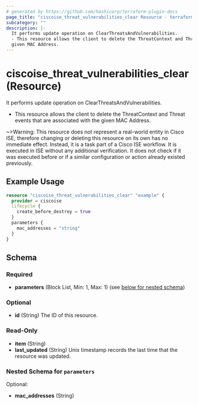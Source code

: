 ```yaml
---
# generated by https://github.com/hashicorp/terraform-plugin-docs
page_title: "ciscoise_threat_vulnerabilities_clear Resource - terraform-provider-ciscoise"
subcategory: ""
description: |-
  It performs update operation on ClearThreatsAndVulnerabilities.
  - This resource allows the client to delete the ThreatContext and Threat events that are associated with the
  given MAC Address.
---
```


# ciscoise_threat_vulnerabilities_clear (Resource)

It performs update operation on ClearThreatsAndVulnerabilities.
- This resource allows the client to delete the ThreatContext and Threat events that are associated with the
given MAC Address.

~>Warning: This resource does not represent a real-world entity in Cisco ISE, therefore changing or deleting this resource on its own has no immediate effect. Instead, it is a task part of a Cisco ISE workflow. It is executed in ISE without any additional verification. It does not check if it was executed before or if a similar configuration or action already existed previously.

## Example Usage

```terraform
resource "ciscoise_threat_vulnerabilities_clear" "example" {
  provider = ciscoise
  lifecycle {
    create_before_destroy = true
  }
  parameters {
    mac_addresses = "string"
  }
}
```

<!-- schema generated by tfplugindocs -->
## Schema

### Required

- **parameters** (Block List, Min: 1, Max: 1) (see [below for nested schema](#nestedblock--parameters))

### Optional

- **id** (String) The ID of this resource.

### Read-Only

- **item** (String)
- **last_updated** (String) Unix timestamp records the last time that the resource was updated.

<a id="nestedblock--parameters"></a>
### Nested Schema for `parameters`

Optional:

- **mac_addresses** (String)



